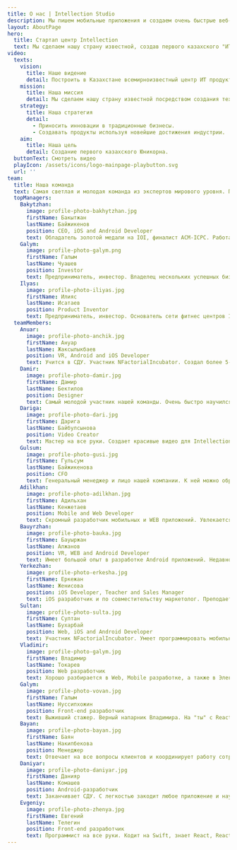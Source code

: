 ```yaml
---
title: О нас | Intellection Studio
description: Мы пишем мобильные приложения и создаем очень быстрые веб-сайты любой сложности. Также у нас отличный дизайн
layout: AboutPage
hero:
  title: Стартап центр Intellection
  text: Мы сделаем нашу страну известной, создав первого казахского "ИТ-юникорна"
video:
  texts:
    vision:
      title: Наше видение
      detail: Построить в Казахстане всемирноизвестный центр ИТ продуктов для мирового рынка
    mission:
      title: Наша миссия
      detail: Мы сделаем нашу страну известной посредством создания технологических продуктов на стыке инновационных решений.
    strategy:
      title: Наша стратегия
      detail:
        - Приносить инновации в традиционные бизнесы.
        - Создавать продукты используя новейшие достижения индустрии.
    aim:
      title: Наша цель
      detail: Создание первого казахского Юникорна.
  buttonText: Смотреть видео
  playIcon: /assets/icons/logo-mainpage-playbutton.svg
  url: ''
team:
  title: Наша команда
  text: Самая светлая и молодая команда из экспертов мирового уровня. При всех наших достижениях главное для нас - оставаться хорошими.
  topManagers:
    Bakytzhan:
      image: profile-photo-bakhytzhan.jpg
      firstName: Бакытжан
      lastName: Байжикенов
      position: CEO, iOS and Android Developer
      text: Обладатель золотой медали на IOI, финалист ACM-ICPC. Работал в IMO.IM (Palo Alto, USA) и Crozdesk.com (London, UK). Основатель компании Intellection и Intellection Studio
    Galym:
      image: profile-photo-galym.png
      firstName: Галым
      lastName: Чуашев
      position: Investor
      text: Предприниматель, инвестор. Владелец нескольких успешных бизнес проектов в Казахстане. Основатель компании Intellection Studio
    Ilyas:
      image: profile-photo-iliyas.jpg
      firstName: Илияс
      lastName: Исатаев
      position: Product Inventor
      text: Предприниматель, инвестор. Основатель сети фитнес центров Invictus, Crossfit Astana, супермаркетов A2, ресторана Shoreditch
  teamMembers:
    Anuar:
      image: profile-photo-anchik.jpg
      firstName: Ануар
      lastName: Жаксылыкбаев
      position: VR, Android and iOS Developer
      text: Учится в СДУ. Участник NFactorialIncubator. Создал более 5-ти мобильных приложений. Недавно переквалифицировался в VR разработчика
    Damir:
      image: profile-photo-damir.jpg
      firstName: Дамир
      lastName: Бектилов
      position: Designer
      text: Самый молодой участник нашей команды. Очень быстро научился основным трэндам в дизайне. Работает в Intellection, потому что не хочет идти в армию
    Dariga:
      image: profile-photo-dari.jpg
      firstName: Дарига
      lastName: Байбулсынова
      position: Video Creator
      text: Мастер на все руки. Создает красивые видео для Intellection, пишет блог посты и даже умеет создавать дизайны мобильных приложений и кодить.
    Gulsum:
      image: profile-photo-gusi.jpg
      firstName: Гульсум
      lastName: Байжикенова
      position: CFO
      text: Генеральный менеджер и лицо нашей компании. К ней можно обратиться с любым непонятным вопросом либо просьбой. Занимается бизнес развитием и маркетингом. Хочет научится "дизайнить".
    Adilkhan:
      image: profile-photo-adilkhan.jpg
      firstName: Адильхан
      lastName: Кенжетаев
      position: Mobile and Web Developer
      text: Скромный разработчик мобильных и WEB приложений. Увлекается React-Native и хочет научиться Machine Learning, чтобы  искусственный интеллект писал за него код
    Bauyrzhan:
      image: profile-photo-bauka.jpg
      firstName: Бауыржан
      lastName: Алжанов
      position: VR, WEB and Android Developer
      text: Имеет большой опыт в разработке Android приложений. Недавно научился разрабатывать VR технологии в Unity. Также неплохо знает Web и React.
    Yerkezhan:
      image: profile-photo-erkesha.jpg
      firstName: Еркежан
      lastName: Женисова
      position: iOS Developer, Teacher and Sales Manager
      text: iOS разработчик и по совместительству маркетолог. Преподает дистанционные курсы и записывает видео уроки. Умеет красиво рисовать на iPad-е
    Sultan:
      image: profile-photo-sulta.jpg
      firstName: Султан
      lastName: Бухарбай
      position: Web, iOS and Android Developer
      text: Участник NFactorialIncubator. Умеет программировать мобильные приложения и Web технологии. Любит шутить и приходить на работу раньше всех
    Vladimir:
      image: profile-photo-galym.jpg
      firstName: Владимир
      lastName: Токарев
      position: Web разработчик
      text: Хорошо разбирается в Web, Mobile разработке, а также в Электронике и Робототехнике. Проходил обучение в стартап акселераторах HAX и TechStars. Очень быстро самообучается.
    Galym:
      image: profile-photo-vovan.jpg
      firstName: Галым
      lastName: Нуссипхожин
      position: Front-end разработчик
      text: Выживший стажер. Верный напарник Владимира. На "ты" с React и Redax.
    Bayan:
      image: profile-photo-bayan.jpg
      firstName: Баян
      lastName: Накипбекова
      position: Менеджер
      text: Отвечает на все вопросы клиентов и координирует работу сотрудников. Административно-хозяйственное обеспечение компании.
    Daniyar:
      image: profile-photo-daniyar.jpg
      firstName: Данияр
      lastName: Комашев
      position: Android-разработчик
      text: Заканчивает СДУ. С легкостью закодит любое приложение и научит делать это остальных!
    Evgeniy:
      image: profile-photo-zhenya.jpg
      firstName: Евгений
      lastName: Телегин
      position: Front-end разработчик
      text: Программист на все руки. Кодит на Swift, знает React, React Native. Всегда приносит вкусняшки в офис.
---
```

